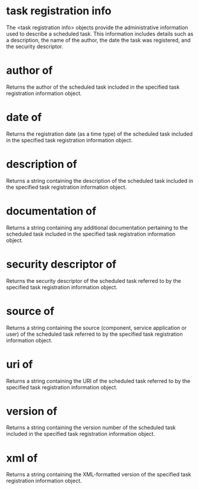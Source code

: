 # task registration info

The &lt;task registration info&gt; objects provide the administrative information used to describe a scheduled task. This information includes details such as a description, the name of the author, the date the task was registered, and the security descriptor.

# author of <task registration info>

Returns the author of the scheduled task included in the specified task registration information object.

# date of <task registration info>

Returns the registration date (as a time type) of the scheduled task included in the specified task registration information object.

# description of <task registration info>

Returns a string containing the description of the scheduled task included in the specified task registration information object.

# documentation of <task registration info>

Returns a string containing any additional documentation pertaining to the scheduled task included in the specified task registration information object.

# security descriptor of <task registration info>

Returns the security descriptor of the scheduled task referred to by the specified task registration information object.

# source of <task registration info>

Returns a string containing the source (component, service application or user) of the scheduled task referred to by the specified task registration information object.

# uri of <task registration info>

Returns a string containing the URI of the scheduled task referred to by the specified task registration information object.

# version of <task registration info>

Returns a string containing the version number of the scheduled task included in the specified task registration information object.

# xml of <task registration info>

Returns a string containing the XML-formatted version of the specified task registration information object.
